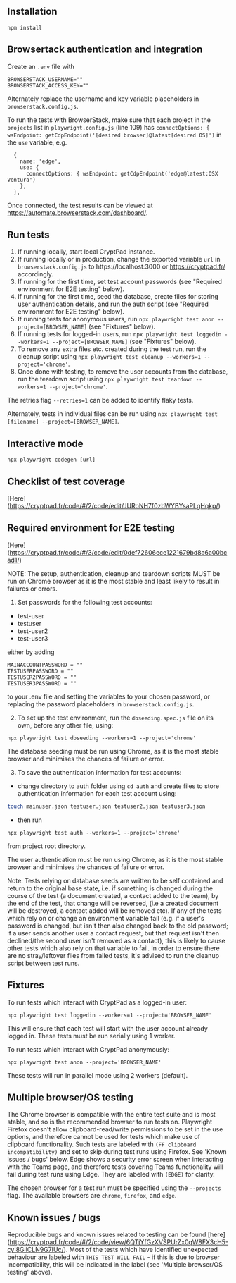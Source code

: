 ## Installation

`npm install`

## Browsertack authentication and integration

Create an `.env` file with

```env
BROWSERSTACK_USERNAME=""
BROWSERSTACK_ACCESS_KEY=""
```

Alternately replace the username and key variable placeholders in `browserstack.config.js`.

To run the tests with BrowserStack, make sure that each project in the `projects` list in `playwright.config.js` (line 109) has `connectOptions: { wsEndpoint: getCdpEndpoint('[desired browser]@latest[desired OS]')` in the `use` variable, e.g. 

```
  {
    name: 'edge',
    use: { 
      connectOptions: { wsEndpoint: getCdpEndpoint('edge@latest:OSX Ventura')
    },
  },

 ``` 

Once connected, the test results can be viewed at https://automate.browserstack.com/dashboard/.

## Run tests

1. If running locally, start local CryptPad instance.
2. If running locally or in production, change the exported variable `url` in `browserstack.config.js` to https://localhost:3000 or https://cryptpad.fr/ accordingly.
3. If running for the first time, set test account passwords (see "Required environment for E2E testing" below).
4. If running for the first time, seed the database, create files for storing user authentication details, and run the auth script (see "Required environment for E2E testing" below).
5. If running tests for anonymous users, run `npx playwright test anon --project=[BROWSER_NAME]` (see "Fixtures" below).
6. If running tests for logged-in users, run `npx playwright test loggedin --workers=1 --project=[BROWSER_NAME]` (see "Fixtures" below).
7. To remove any extra files etc. created during the test run, run the cleanup script using `npx playwright test cleanup --workers=1 --project='chrome'`. 
8. Once done with testing, to remove the user accounts from the database, run the teardown script using `npx playwright test teardown --workers=1 --project='chrome'`.

The retries flag `--retries=1` can be added to identify flaky tests.

Alternately, tests in individual files can be run using `npx playwright test [filename] --project=[BROWSER_NAME]`.

## Interactive mode

`npx playwright codegen [url]`

## Checklist of test coverage 

[Here] (https://cryptpad.fr/code/#/2/code/edit/JURoNH7f0zbWYBYsaPLgHqkp/)

## Required environment for E2E testing 

[Here] (https://cryptpad.fr/code/#/3/code/edit/0def72606ece1221679bd8a6a00bcad1/)

NOTE: The setup, authentication, cleanup and teardown scripts MUST be run on Chrome browser as it is the most stable and least likely to result in failures or errors. 

1. Set passwords for the following test accounts:

* test-user
* testuser
* test-user2
* test-user3

either by adding 

```
MAINACCOUNTPASSWORD = ""
TESTUSERPASSWORD = ""
TESTUSER2PASSWORD = ""
TESTUSER3PASSWORD = ""
```

to your .env file and setting the variables to your chosen password, or replacing the password placeholders in `browserstack.config.js`.

2. To set up the test environment, run the `dbseeding.spec.js` file on its own, before any other file, using:

`npx playwright test dbseeding --workers=1 --project='chrome'`

The database seeding must be run using Chrome, as it is the most stable browser and minimises the chances of failure or error.

3. To save the authentication information for test accounts:

* change directory to auth folder using `cd auth` and create files to store authentication information for each test account using:

```bash
touch mainuser.json testuser.json testuser2.json testuser3.json
```

* then run 

`npx playwright test auth --workers=1 --project='chrome'`

from project root directory.

The user authentication must be run using Chrome, as it is the most stable browser and minimises the chances of failure or error.


Note: Tests relying on database seeds are written to be self contained and return to the original base state, i.e. if something is changed during the course of the test (a document created, a contact added to the team), by the end of the test, that change will be reversed, (i.e a created document will be destroyed, a contact added will be removed etc). If any of the tests which rely on or change an environment variable fail (e.g. if a user's password is changed, but isn't then also changed back to the old password; if a user sends another user a contact request, but that request isn't then declined/the second user isn't removed as a contact), this is likely to cause other tests which also rely on that variable to fail. In order to ensure there are no stray/leftover files from failed tests, it's advised to run the cleanup script between test runs.

## Fixtures

To run tests which interact with CryptPad as a logged-in user:

`npx playwright test loggedin --workers=1 --project='BROWSER_NAME'`

This will ensure that each test will start with the user account already logged in. These tests must be run serially using 1 worker.


To run tests which interact with CryptPad anonymously:

`npx playwright test anon --project='BROWSER_NAME'`

These tests will run in parallel mode using 2 workers (default).


## Multiple browser/OS testing

The Chrome browser is compatible with the entire test suite and is most stable, and so is the recommended browser to run tests on. 
Playwright Firefox doesn't allow clipboard-read/write permissions to be set in the use options, and therefore cannot be used for tests which make use of clipboard functionality. Such tests are labeled with `(FF clipboard incompatibility)` and set to skip during test runs using Firefox. See 'Known issues / bugs' below.
Edge shows a security error screen when interacting with the Teams page, and therefore tests covering Teams functionality will fail during test runs using Edge. They are labeled with `(EDGE)` for clarity.

The chosen browser for a test run must be specified using the `--projects` flag. The available browsers are `chrome`, `firefox`, and `edge`.


## Known issues / bugs

Reproducible bugs and known issues related to testing can be found [here] (https://cryptpad.fr/code/#/2/code/view/6QTjYfGzXVSPUrZx0qW8FX3cH5-cyI8GilCLN9G7IUc/).
Most of the tests which have identified unexpected behaviour are labeled with `THIS TEST WILL FAIL` - if this is due to browser incompatibility, this will be indicated in the label (see 'Multiple browser/OS testing' above). 
